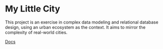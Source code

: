 # My Little City

This project is an exercise in complex data modeling and relational database design, using an urban ecosystem as the context. It aims to mirror the complexity of real-world cities.

[Docs](https://decorous-antique-b5f.notion.site/My-Little-City-122bb5c8004a805e9e05e5001bbfd83e)
